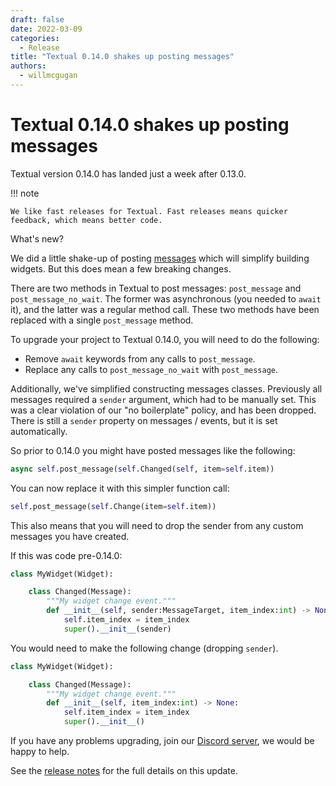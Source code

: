 ```yaml
---
draft: false
date: 2022-03-09
categories:
  - Release
title: "Textual 0.14.0 shakes up posting messages"
authors:
  - willmcgugan
---
```


# Textual 0.14.0 shakes up posting messages

Textual version 0.14.0 has landed just a week after 0.13.0.

!!! note

    We like fast releases for Textual. Fast releases means quicker feedback, which means better code.

What's new?

<!-- more -->

We did a little shake-up of posting [messages](../../guide/events.md) which will simplify building widgets. But this does mean a few breaking changes.

There are two methods in Textual to post messages: `post_message` and `post_message_no_wait`. The former was asynchronous (you needed to `await` it), and the latter was a regular method call. These two methods have been replaced with a single `post_message` method.

To upgrade your project to Textual 0.14.0, you will need to do the following:

- Remove `await` keywords from any calls to `post_message`.
- Replace any calls to `post_message_no_wait` with `post_message`.


Additionally, we've simplified constructing messages classes. Previously all messages required a `sender` argument, which had to be manually set. This was a clear violation of our "no boilerplate" policy, and has been dropped. There is still a `sender` property on messages / events, but it is set automatically.

So prior to 0.14.0 you might have posted messages like the following:

```python
async self.post_message(self.Changed(self, item=self.item))
```

You can now replace it with this simpler function call:

```python
self.post_message(self.Change(item=self.item))
```

This also means that you will need to drop the sender from any custom messages you have created.

If this was code pre-0.14.0:

```python
class MyWidget(Widget):

    class Changed(Message):
        """My widget change event."""
        def __init__(self, sender:MessageTarget, item_index:int) -> None:
            self.item_index = item_index
            super().__init__(sender)

```

You would need to make the following change (dropping `sender`).

```python
class MyWidget(Widget):

    class Changed(Message):
        """My widget change event."""
        def __init__(self, item_index:int) -> None:
            self.item_index = item_index
            super().__init__()

```

If you have any problems upgrading, join our [Discord server](https://discord.gg/Enf6Z3qhVr), we would be happy to help.

See the [release notes](https://github.com/Textualize/textual/releases/tag/v0.14.0) for the full details on this update.
